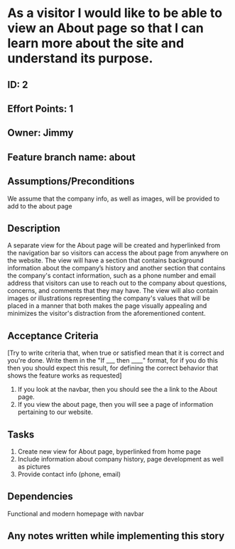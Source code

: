 # As a visitor I would like to be able to view an About page so that I can learn more about the site and understand its purpose.

## ID: 2
## Effort Points: 1
## Owner: Jimmy
## Feature branch name: about

## Assumptions/Preconditions
We assume that the company info, as well as images, will be provided to add to the about page

## Description
A separate view for the About page will be created and hyperlinked from the navigation bar so visitors can access the about page from anywhere on the website. The view will have a section that contains background information about the company’s history and another section that contains the company's contact information, such as a phone number and email address that visitors can use to reach out to the company about questions, concerns, and comments that they may have. The view will also contain images or illustrations representing the company's values that will be placed in a manner that both makes the page visually appealing and minimizes the visitor's distraction from the aforementioned content.


## Acceptance Criteria
[Try to write criteria that, when true or satisfied mean that it is correct and you're done. Write them in the "If ___ then ____" format, for if you do this then you should expect this result, for defining the correct behavior that shows the feature works as requested]

1. If you look at the navbar, then you should see the a link to the About page.
2. If you view the about page, then you will see a page of information pertaining to our website.

## Tasks
1. Create new view for About page, byperlinked from home page
2. Include information about company history, page development as well as pictures
3. Provide contact info (phone, email)

## Dependencies
Functional and modern homepage with navbar

## Any notes written while implementing this story
